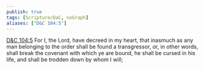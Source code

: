 ```yaml
---
publish: true
tags: [Scripture/DaC, noGraph]
aliases: ["D&C 104:5"]
---
```

[D&C 104:5](https://churchofjesuschrist.org/study/scriptures/dc-testament/dc/104?lang=eng&id=p5#p5) For I, the Lord, have decreed in my heart, that inasmuch as any man belonging to the order shall be found a transgressor, or, in other words, shall break the covenant with which ye are bound, he shall be cursed in his life, and shall be trodden down by whom I will;

